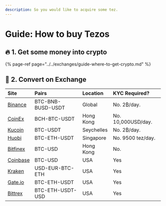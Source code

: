 ```yaml
---
description: So you would like to acquire some tez.
---
```


# Guide: How to buy Tezos

## 🔥 1. Get some money into crypto

{% page-ref page="../../exchanges/guide-where-to-get-crypto.md" %}

## 💱 2. Convert on Exchange

| Site | Pairs | Location | KYC Required? |
| :--- | :--- | :--- | :--- |
| [Binance](https://www.binance.com/en/register?ref=RI4R7YI6) | BTC-BNB-BUSD-USDT | Global | No. 2₿/day. |
| [CoinEx](%20https://www.coinex.com/exchange?currency=bch&dest=xtz#limit) | BCH-BTC-USDT | Hong Kong | No. 10,000USD/day. |
| [Kucoin](%20https://www.kucoin.com/#/trade/XTZ-USDT?rcode=) | BTC-USDT | Seychelles | No. 2₿/day. |
| [Huobi](https://www.hbg.com/en-us/exchange/?s=xtz_btc&invite_code=) | BTC-ETH-USDT | Singapore | No. 9500 tez/day. |
| [Bitfinex](https://www.bitfinex.com/t/XTZ:USD) | BTC-USD | Hong Kong | No. |
| [Coinbase](https://pro.coinbase.com/trade/XTZ-USD) | BTC-USD | USA | Yes |
| [Kraken](https://www.kraken.com) | USD-EUR-BTC-ETH | USA | Yes |
| [Gate.io](https://www.gate.io/trade/xtz_usdt) | BTC-ETH-USDT | USA | Yes |
| [Bittrex](https://bittrex.com/Market/Index?MarketName=BTC-XTZ) | BTC-ETH-USDT-USD | USA | Yes |


